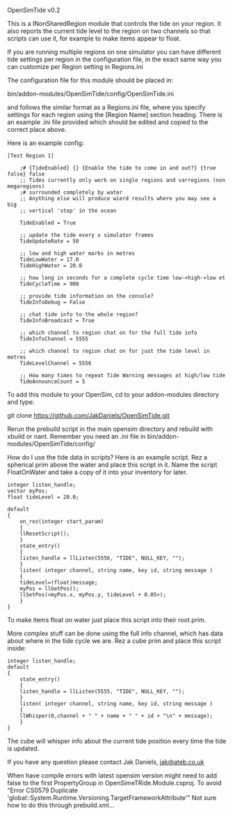 OpenSimTide v0.2

This is a INonSharedRegion module that controls the tide on your region. It
also reports the current tide level to the region on two channels so that
scripts can use it, for example to make items appear to float.

If you are running multiple regions on one simulator you can have different tide
settings per region in the configuration file, in the exact same way you can
customize per Region setting in Regions.ini

The configuration file for this module should be placed in:

bin/addon-modules/OpenSimTide/config/OpenSimTide.ini

and follows the similar format as a Regions.ini file, where you specify settings for
each region using the [Region Name] section heading. There is an example .ini file
provided which should be edited and copied to the correct place above.

Here is an example config:

	[Test Region 1]

		;# {TideEnabled} {} {Enable the tide to come in and out?} {true false} false
		;; Tides currently only work on single regions and varregions (non megaregions) 
		;# surrounded completely by water
		;; Anything else will produce wierd results where you may see a big
		;; vertical 'step' in the ocean

		TideEnabled = True

		;; update the tide every x simulator frames
		TideUpdateRate = 50

		;; low and high water marks in metres
		TideLowWater = 17.0
		TideHighWater = 20.0

		;; how long in seconds for a complete cycle time low->high->low et
		TideCycleTime = 900

		;; provide tide information on the console?
		TideInfoDebug = False

		;; chat tide info to the whole region?
		TideInfoBroadcast = True

		;; which channel to region chat on for the full tide info
		TideInfoChannel = 5555

		;; which channel to region chat on for just the tide level in metres
		TideLevelChannel = 5556

		;; How many times to repeat Tide Warning messages at high/low tide
		TideAnnounceCount = 5


To add this module to your OpenSim, cd to your addon-modules directory and type:

git clone https://github.com/JakDaniels/OpenSimTide.git

Rerun the prebuild script in the main opensim directory and rebuild with xbuild or nant.
Remember you need an .ini file in bin/addon-modules/OpenSimTide/config/

How do I use the tide data in scripts?
Here is an example script. Rez a spherical prim above the water and place this script in it.
Name the script FloatOnWater and take a copy of it into your inventory for later.

	integer listen_handle;
	vector myPos;
	float tideLevel = 20.0;

	default
	{
	    on_rez(integer start_param)
	    {
		llResetScript();
	    }
	    state_entry()
	    {
		listen_handle = llListen(5556, "TIDE", NULL_KEY, "");
	    }
	    listen( integer channel, string name, key id, string message )
	    {
		tideLevel=(float)message;
		myPos = llGetPos();
		llSetPos(<myPos.x, myPos.y, tideLevel + 0.05>);
	    }   
	}

To make items float on water just place this script into their root prim.

More complex stuff can be done using the full info channel, which has data about
where in the tide cycle we are. Rez a cube prim and place this script inside:

	integer listen_handle;
	default
	{
	    state_entry()
	    {
		listen_handle = llListen(5555, "TIDE", NULL_KEY, "");
	    }
	    listen( integer channel, string name, key id, string message )
	    {
		llWhisper(0,channel + " " + name + " " + id + "\n" + message);
	    }
	}


The cube will whisper info about the current tide position every time the tide is updated.

If you have any question please contact Jak Daniels, jak@ateb.co.uk

When have compile errors with latest opensim version might need to add <GenerateTargetFrameworkAttribute>false</GenerateTargetFrameworkAttribute> to the first PropertyGroup in OpenSimeTRide.Module.csproj. To avoid "Error CS0579 Duplicate 'global::System.Runtime.Versioning.TargetFrameworkAttribute'"  Not sure how to do this through prebuild.xml...
